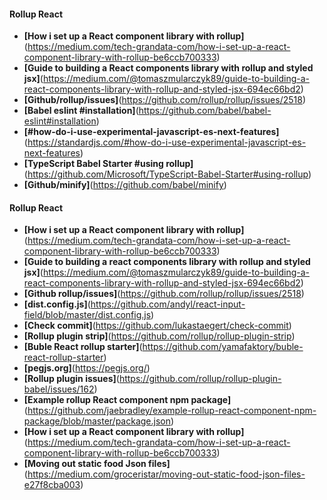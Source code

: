 
#### Rollup React
- **[How i set up a React component library with rollup]**(https://medium.com/tech-grandata-com/how-i-set-up-a-react-component-library-with-rollup-be6ccb700333)
- **[Guide to building a React components library with rollup and styled jsx]**(https://medium.com/@tomaszmularczyk89/guide-to-building-a-react-components-library-with-rollup-and-styled-jsx-694ec66bd2)
- **[Github/rollup/issues]**(https://github.com/rollup/rollup/issues/2518)
- **[Babel eslint #installation]**(https://github.com/babel/babel-eslint#installation)
- **[#how-do-i-use-experimental-javascript-es-next-features]**(https://standardjs.com/#how-do-i-use-experimental-javascript-es-next-features)
- **[TypeScript Babel Starter #using rollup]**(https://github.com/Microsoft/TypeScript-Babel-Starter#using-rollup)
- **[Github/minify]**(https://github.com/babel/minify)



#### Rollup React

- **[How i set up a React component library with rollup]**(https://medium.com/tech-grandata-com/how-i-set-up-a-react-component-library-with-rollup-be6ccb700333)
- **[Guide to building a react components library with rollup and styled jsx]**(https://medium.com/@tomaszmularczyk89/guide-to-building-a-react-components-library-with-rollup-and-styled-jsx-694ec66bd2)
- **[Github rollup/issues]**(https://github.com/rollup/rollup/issues/2518)
- **[dist.config.js]**(https://github.com/andyl/react-input-field/blob/master/dist.config.js)
- **[Check commit]**(https://github.com/lukastaegert/check-commit)
- **[Rollup plugin strip]**(https://github.com/rollup/rollup-plugin-strip)
- **[Buble React rollup starter]**(https://github.com/yamafaktory/buble-react-rollup-starter)
- **[pegjs.org]**(https://pegjs.org/)
- **[Rollup plugin issues]**(https://github.com/rollup/rollup-plugin-babel/issues/162)
- **[Example rollup React component npm package]**(https://github.com/jaebradley/example-rollup-react-component-npm-package/blob/master/package.json)
- **[How i set up a React component library with rollup]**(https://medium.com/tech-grandata-com/how-i-set-up-a-react-component-library-with-rollup-be6ccb700333)
- **[Moving out static food Json files]**(https://medium.com/groceristar/moving-out-static-food-json-files-e27f8cba003)
